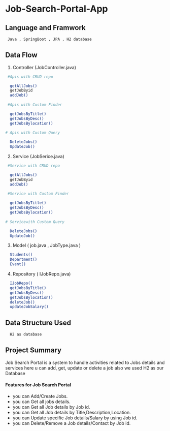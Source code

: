 # Job-Search-Portal-App
## Language and Framwork 

```bash
 Java , SpringBoot , JPA , H2 database
```

## Data Flow

 1. Controller (JobController.java)

```bash
 #Apis with CRUD repo

  getAllJobs()
  getJobByid
  addJob()
  
 #Apis with Custom Finder

  getJobsByTitle()
  getJobsByDesc()
  getJobsBylocation()
 
# Apis with Custom Query

  DeleteJobs()
  UpdateJob()

```
2. Service (JobSerice.java)

```bash
 #Service with CRUD repo

  getAllJobs()
  getJobByid
  addJob()
  
 #Service with Custom Finder

  getJobsByTitle()
  getJobsByDesc()
  getJobsBylocation()
 
# Servicewith Custom Query 

  DeleteJobs()
  UpdateJob()
```

3. Model ( job.java , JobType.java )

```bash
  Students()
  Department()
  Event()
```
4. Repository ( IJobRepo.java)

```bash
  IJobRepo()
  getJobsByTitle()
  getJobsByDesc()
  getJobsBylocation()
  deleteJob()
  updateJobSalary()
```

## Data Structure Used

```bash
  H2 as database
```

## Project Summary

Job Search Portal is a system to handle activities related to Jobs details and services here u can add, get, update or delete a job also we used H2 as our Database
 
  #### Features for Job Search Portal

- you can Add/Create Jobs.
- you can Get all jobs details.
- you can Get all Job details by Job id.
- you can Get all Job details by Title,Description,Location.
- you can Update specific Job details/Salary by using Job id.
- you can Delete/Remove a Job details/Contact by Job id.

